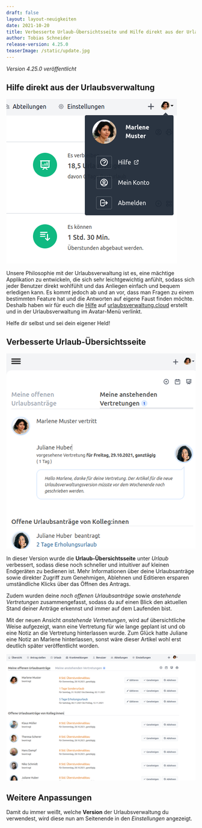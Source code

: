 ```yaml
---
draft: false
layout: layout-neuigkeiten
date: 2021-10-20
title: Verbesserte Urlaub-Übersichtsseite und Hilfe direkt aus der Urlaubsverwaltung
author: Tobias Schneider
release-version: 4.25.0
teaserImage: /static/update.jpg
---
```


_Version 4.25.0 veröffentlicht_

<!-- more -->

## Hilfe direkt aus der Urlaubsverwaltung

<div class="flex flex-col items-center mt-2 lg:flex-row lg:space-x-8 lg:mb-8">
  <div>
    <img class="mx-auto lg:max-w-md lg:h-72" src="hilfe.png" alt="Hilfe über das Avatarmenü">
  </div>
  <div class="max-w-none lg:max-w-screen">
    <p class="mt-4 lg:mb-4">
      Unsere Philosophie mit der Urlaubsverwaltung ist es, eine mächtige Applikation zu entwickeln, die sich
      sehr leichtgewichtig anfühlt, sodass sich jeder Benutzer direkt wohlfühlt und das Anliegen einfach und
      bequem erledigen kann. Es kommt jedoch ab und an vor, dass man Fragen zu einem bestimmten Feature
      hat und die Antworten auf eigene Faust finden möchte. Deshalb haben wir für euch die <a href="/hilfe">Hilfe</a> auf
      <a href="/hilfe">urlaubsverwaltung.cloud</a> erstellt und in der Urlaubsverwaltung im Avatar-Menü verlinkt.
    </p>
    <p>
      Helfe dir selbst und sei dein eigener Held!
    </p>
  </div>
</div>

## Verbesserte Urlaub-Übersichtsseite

<div class="flex flex-col justify-end lg:flex-row-reverse lg:space-x-8 lg:space-x-reverse lg:mt-8 lg:mb-8">
  <div>
    <img class="mx-auto mt-2 lg:max-w-md lg:h-80" src="vertretung.png" alt="Anstehende Vertretung mit Notiz">
  </div>
  <div class="max-w-none lg:max-w-screen">
    <p class="mt-4 lg:mb-4">
      In dieser Version wurde die <strong>Urlaub-Übersichtsseite</strong> unter <em>Urlaub</em> verbessert, sodass diese noch schneller und
      intuitiver auf kleinen Endgeräten zu bedienen ist. Mehr Informationen über deine Urlaubsanträge sowie direkter Zugriff zum
      Genehmigen, Ablehnen und Editieren ersparen umständliche Klicks über das Öffnen des Antrags.
    </p>
    <p>
      Zudem wurden deine <em>noch offenen Urlaubsanträge</em> sowie <em>anstehende Vertretungen</em> zusammengefasst, sodass
      du auf einen Blick den aktuellen Stand deiner Anträge erkennst und immer auf dem Laufenden bist.
    </p>
    <p class="mt-4 lg:mb-4">
        Mit der neuen Ansicht <em>anstehende Vertretungen</em>, wird auf übersichtliche Weise aufgezeigt, wann eine
        Vertretung für wie lange geplant ist und ob eine Notiz an die Vertretung hinterlassen wurde. Zum Glück hatte
        Juliane eine Notiz an Marlene hinterlassen, sonst wäre dieser Artikel wohl erst deutlich später veröffentlicht worden.
    </p>
  </div>
</div>
<img class="mb-4 lg:mb-8" src="vacation-overview.png" alt="Neue Urlaub-Übersichtsseite auf dem Desktop">

## Weitere Anpassungen

<div class="flex space-x-8 mt-2">
    <p class="mb-4">
      Damit du immer weißt, welche <strong>Version</strong> der Urlaubsverwaltung du verwendest,
      wird diese nun am Seitenende in den <em>Einstellungen</em> angezeigt.
    </p>
</div>
